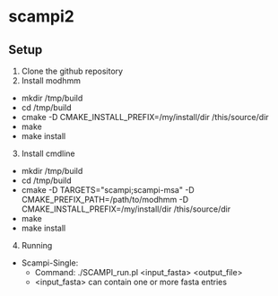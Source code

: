# scampi2

## Setup
 1. Clone the github repository 
 2. Install modhmm
  * mkdir /tmp/build
  * cd /tmp/build
  * cmake -D CMAKE_INSTALL_PREFIX=/my/install/dir  /this/source/dir
  * make
  * make install

 3. Install cmdline
  * mkdir /tmp/build
  * cd /tmp/build
  * cmake -D TARGETS="scampi;scampi-msa" -D CMAKE_PREFIX_PATH=/path/to/modhmm -D CMAKE_INSTALL_PREFIX=/my/install/dir   /this/source/dir
  * make
  * make install

 4. Running
  * Scampi-Single: 
    * Command: ./SCAMPI_run.pl <input_fasta> <output_file>
    * <input_fasta> can contain one or more fasta entries
